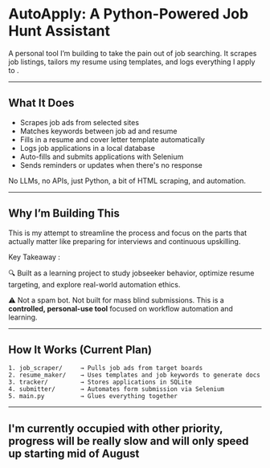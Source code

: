 # AutoApply: A Python-Powered Job Hunt Assistant

A personal tool I’m building to take the pain out of job searching. It scrapes job listings, tailors my resume using templates, and logs everything I apply to .

---

## What It Does

- Scrapes job ads from selected sites
- Matches keywords between job ad and resume
- Fills in a resume and cover letter template automatically
- Logs job applications in a local database
- Auto-fills and submits applications with Selenium
- Sends reminders or updates when there's no response

No LLMs, no APIs, just Python, a bit of HTML scraping, and automation.

---

## Why I’m Building This

This is my attempt to streamline the process and focus on the parts that actually matter like preparing for interviews and continuous upskilling.

Key Takeaway :

🔍 Built as a learning project to study jobseeker behavior, optimize resume targeting, and explore real-world automation ethics.

⚠️ Not a spam bot. Not built for mass blind submissions. This is a **controlled, personal-use tool** focused on workflow automation and learning.

---

## How It Works (Current Plan)

```text
1. job_scraper/     → Pulls job ads from target boards
2. resume_maker/    → Uses templates and job keywords to generate docs
3. tracker/         → Stores applications in SQLite
4. submitter/       → Automates form submission via Selenium
5. main.py          → Glues everything together

```
---

## I'm currently occupied with other priority, progress will be really slow and will only speed up starting mid of August

